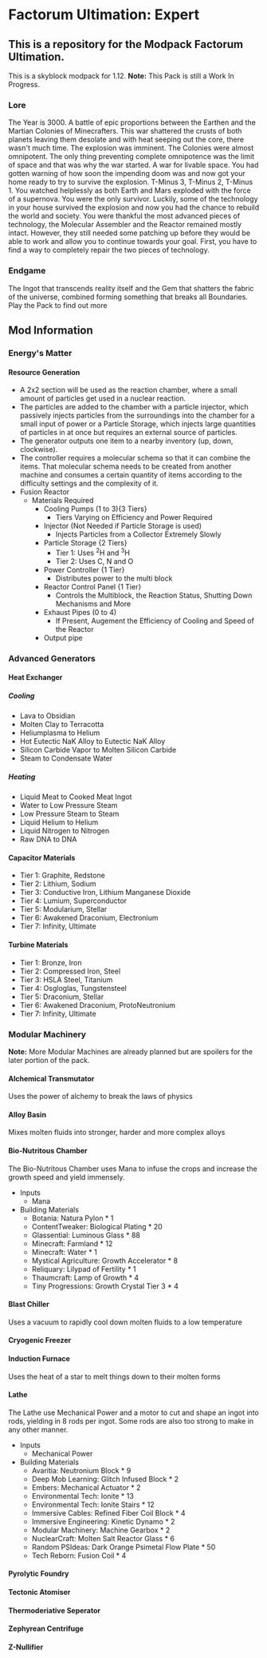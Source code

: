 # Factorum Ultimation: Expert
## This is a repository for the Modpack Factorum Ultimation.
This is a skyblock modpack for 1.12.
**Note:** This Pack is still a Work In Progress.
### Lore
The Year is 3000. A battle of epic proportions between the Earthen and the Martian Colonies of Minecrafters. This war shattered the crusts of both planets leaving them desolate and with heat seeping out the core, there wasn't much time. The explosion was imminent. The Colonies were almost omnipotent. The only thing preventing complete omnipotence was the limit of space and that was why the war started. A war for livable space. You had gotten warning of how soon the impending doom was and now got your home ready to try to survive the explosion. T-Minus 3, T-Minus 2, T-Minus 1. You watched helplessly as both Earth and Mars exploded with the force of a supernova. 
You were the only survivor. Luckily, some of the technology in your house survived the explosion and now you had the chance to rebuild the world and society. You were thankful the most advanced pieces of technology, the Molecular Assembler and the Reactor remained mostly intact. However, they still needed some patching up before they would be able to work and allow you to continue towards your goal. First, you have to find a way to completely repair the two pieces of technology.

### Endgame
The Ingot that transcends reality itself and the Gem that shatters the fabric of the universe, combined forming something that breaks all Boundaries.
Play the Pack to find out more

## Mod Information
### Energy's Matter
#### Resource Generation
- A 2x2 section will be used as the reaction chamber, where a small amount of particles get used in a nuclear reaction.
- The particles are added to the chamber with a particle injector, which passively injects particles from the surroundings into the chamber for a small input of power or a Particle Storage, which injects large quantities of particles in at once but requires an external source of particles.
- The generator outputs one item to a nearby inventory (up, down, clockwise).
- The controller requires a molecular schema so that it can combine the items. That molecular schema needs to be created from another machine and consumes a certain quantity of items according to the difficulty settings and the complexity of it.
- Fusion Reactor
  - Materials Required
    - Cooling Pumps (1 to 3){3 Tiers}
      - Tiers Varying on Efficiency and Power Required
    - Injector (Not Needed if Particle Storage is used)
      - Injects Particles from a Collector Extremely Slowly
    - Particle Storage {2 Tiers}
      - Tier 1: Uses <sup>2</sup>H and <sup>3</sup>H
      - Tier 2: Uses C, N and O
    - Power Controller {1 Tier}
      - Distributes power to the multi block
    - Reactor Control Panel {1 Tier}
      - Controls the Multiblock, the Reaction Status, Shutting Down Mechanisms and More
    - Exhaust Pipes (0 to 4)
      - If Present, Augement the Efficiency of Cooling and Speed of the Reactor
    - Output pipe

### Advanced Generators
#### Heat Exchanger
##### Cooling
- Lava to Obsidian
- Molten Clay to Terracotta
- Heliumplasma to Helium
- Hot Eutectic NaK Alloy to Eutectic NaK Alloy
- Silicon Carbide Vapor to Molten Silicon Carbide
- Steam to Condensate Water

##### Heating
- Liquid Meat to Cooked Meat Ingot
- Water to Low Pressure Steam
- Low Pressure Steam to Steam
- Liquid Helium to Helium
- Liquid Nitrogen to Nitrogen
- Raw DNA to DNA

#### Capacitor Materials
- Tier 1: Graphite, Redstone
- Tier 2: Lithium, Sodium
- Tier 3: Conductive Iron, Lithium Manganese Dioxide
- Tier 4: Lumium, Superconductor
- Tier 5: Modularium, Stellar
- Tier 6: Awakened Draconium, Electronium
- Tier 7: Infinity, Ultimate

#### Turbine Materials
- Tier 1: Bronze, Iron
- Tier 2: Compressed Iron, Steel
- Tier 3: HSLA Steel, Titanium
- Tier 4: Osgloglas, Tungstensteel
- Tier 5: Draconium, Stellar
- Tier 6: Awakened Draconium, ProtoNeutronium
- Tier 7: Infinity, Ultimate


### Modular Machinery
**Note:** More Modular Machines are already planned but are spoilers for the later portion of the pack.
#### Alchemical Transmutator
Uses the power of alchemy to break the laws of physics

#### Alloy Basin
Mixes molten fluids into stronger, harder and more complex alloys

#### Bio-Nutritous Chamber
The Bio-Nutritous Chamber uses Mana to infuse the crops and increase the growth speed and yield immensely.
- Inputs
  - Mana
- Building Materials
  - Botania: Natura Pylon * 1
  - ContentTweaker: Biological Plating * 20
  - Glassential: Luminous Glass * 88
  - Minecraft: Farmland * 12
  - Minecraft: Water * 1
  - Mystical Agriculture: Growth Accelerator * 8
  - Reliquary: Lilypad of Fertility * 1
  - Thaumcraft: Lamp of Growth * 4
  - Tiny Progressions: Growth Crystal Tier 3 * 4

#### Blast Chiller
Uses a vacuum to rapidly cool down molten fluids to a low temperature

#### Cryogenic Freezer

#### Induction Furnace
Uses the heat of a star to melt things down to their molten forms

#### Lathe
The Lathe use Mechanical Power and a motor to cut and shape an ingot into rods, yielding in 8 rods per ingot. Some rods are also too strong to make in any other manner.
- Inputs
  - Mechanical Power
- Building Materials
  - Avaritia: Neutronium Block * 9
  - Deep Mob Learning: Glitch Infused Block * 2
  - Embers: Mechanical Actuator * 2
  - Environmental Tech: Ionite * 13
  - Environmental Tech: Ionite Stairs * 12
  - Immersive Cables: Refined Fiber Coil Block * 4
  - Immersive Engineering: Kinetic Dynamo * 2
  - Modular Machinery: Machine Gearbox * 2
  - NuclearCraft: Molten Salt Reactor Glass * 6
  - Random PSIdeas: Dark Orange Psimetal Flow Plate * 50
  - Tech Reborn: Fusion Coil * 4

#### Pyrolytic Foundry

#### Tectonic Atomiser

#### Thermoderiative Seperator

#### Zephyrean Centrifuge

#### Z-Nullifier

